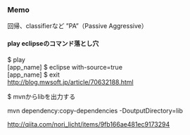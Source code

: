 ### Memo

回帰、classifierなど
”PA”（Passive Aggressive）


#### play eclipseのコマンド落とし穴

$ play  
[app_name] $ eclipse with-source=true  
[app_name] $ exit  
http://blog.mwsoft.jp/article/70632188.html

$ mvnからlibを出力する  

mvn dependency:copy-dependencies -DoutputDirectory=lib  

http://qiita.com/nori_licht/items/9fb166ae481ec9173294
